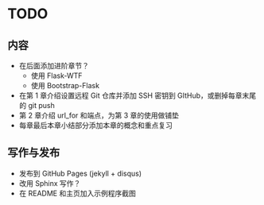 # TODO

## 内容

* 在后面添加进阶章节？
  * 使用 Flask-WTF
  * 使用 Bootstrap-Flask
* 在第 1 章介绍设置远程 Git 仓库并添加 SSH 密钥到 GItHub，或删掉每章末尾的 git push
* 第 2 章介绍 url_for 和端点，为第 3 章的使用做铺垫
* 每章最后本章小结部分添加本章的概念和重点复习

## 写作与发布

* 发布到 GitHub Pages (jekyll + disqus)
* 改用 Sphinx 写作？
* 在 README 和主页加入示例程序截图
